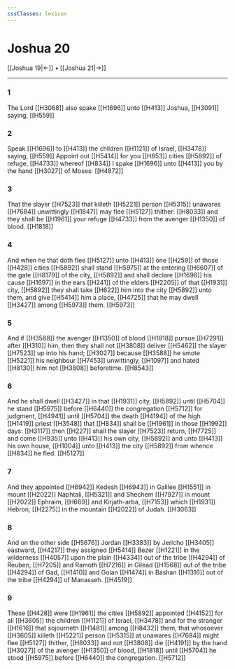 ```yaml
---
cssClasses: lexicon
---
```

# Joshua 20

[[Joshua 19|←]] • [[Joshua 21|→]]

---

### 1
The Lord [[H3068]] also spake [[H1696]] unto [[H413]] Joshua, [[H3091]] saying, [[H559]]

### 2
Speak [[H1696]] to [[H413]] the children [[H1121]] of Israel, [[H3478]] saying, [[H559]] Appoint out [[H5414]]  for you [[H853]] cities [[H5892]] of refuge, [[H4733]] whereof [[H834]] I spake [[H1696]] unto [[H413]] you by the hand [[H3027]] of Moses: [[H4872]]

### 3
That the slayer [[H7523]] that killeth [[H5221]] person [[H5315]] unawares [[H7684]] unwittingly [[H1847]] may flee [[H5127]] thither: [[H8033]] and they shall be [[H1961]] your refuge [[H4733]] from the avenger [[H1350]] of blood. [[H1818]]

### 4
And when he that doth flee [[H5127]] unto [[H413]] one [[H259]] of those [[H428]] cities [[H5892]] shall stand [[H5975]] at the entering [[H6607]] of the gate [[H8179]] of the city, [[H5892]] and shall declare [[H1696]] his cause [[H1697]] in the ears [[H241]] of the elders [[H2205]] of that [[H1931]] city, [[H5892]] they shall take [[H622]] him into the city [[H5892]] unto them, and give [[H5414]] him a place, [[H4725]] that he may dwell [[H3427]] among [[H5973]] them. [[H5973]]

### 5
And if [[H3588]] the avenger [[H1350]] of blood [[H1818]] pursue [[H7291]] after [[H310]] him, then they shall not [[H3808]] deliver [[H5462]] the slayer [[H7523]] up into his hand; [[H3027]] because [[H3588]] he smote [[H5221]] his neighbour [[H7453]] unwittingly, [[H1097]] and hated [[H8130]] him not [[H3808]] beforetime. [[H8543]]

### 6
And he shall dwell [[H3427]] in that [[H1931]] city, [[H5892]] until [[H5704]] he stand [[H5975]] before [[H6440]] the congregation [[H5712]] for judgment, [[H4941]] until [[H5704]] the death [[H4194]] of the high [[H1419]] priest [[H3548]] that [[H834]] shall be [[H1961]] in those [[H1992]] days: [[H3117]] then [[H227]] shall the slayer [[H7523]] return, [[H7725]] and come [[H935]] unto [[H413]] his own city, [[H5892]] and unto [[H413]] his own house, [[H1004]] unto [[H413]] the city [[H5892]] from whence [[H834]] he fled. [[H5127]]

### 7
And they appointed [[H6942]] Kedesh [[H6943]] in Galilee [[H1551]] in mount [[H2022]] Naphtali, [[H5321]] and Shechem [[H7927]] in mount [[H2022]] Ephraim, [[H669]] and Kirjath-arba, [[H7153]] which [[H1931]] Hebron, [[H2275]] in the mountain [[H2022]] of Judah. [[H3063]]

### 8
And on the other side [[H5676]] Jordan [[H3383]] by Jericho [[H3405]] eastward, [[H4217]] they assigned [[H5414]] Bezer [[H1221]] in the wilderness [[H4057]] upon the plain [[H4334]] out of the tribe [[H4294]] of Reuben, [[H7205]] and Ramoth [[H7216]] in Gilead [[H1568]] out of the tribe [[H4294]] of Gad, [[H1410]] and Golan [[H1474]] in Bashan [[H1316]] out of the tribe [[H4294]] of Manasseh. [[H4519]]

### 9
These [[H428]] were [[H1961]] the cities [[H5892]] appointed [[H4152]] for all [[H3605]] the children [[H1121]] of Israel, [[H3478]] and for the stranger [[H1616]] that sojourneth [[H1481]] among [[H8432]] them, that whosoever [[H3605]] killeth [[H5221]] person [[H5315]] at unawares [[H7684]] might flee [[H5127]] thither, [[H8033]] and not [[H3808]] die [[H4191]] by the hand [[H3027]] of the avenger [[H1350]] of blood, [[H1818]] until [[H5704]] he stood [[H5975]] before [[H6440]] the congregation. [[H5712]]